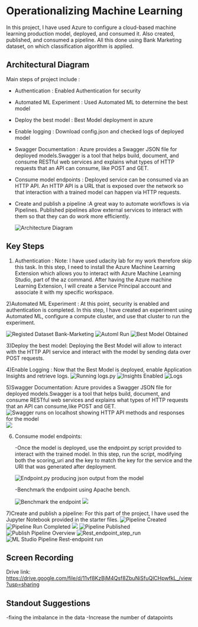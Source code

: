 
# Operationalizing Machine Learning

In this project, I have used Azure to configure a cloud-based machine learning production model, deployed, and consumed it. Also created, published, and consumed a pipeline. All this done using Bank Marketing dataset, on which classification algorithm is applied.

## Architectural Diagram

Main steps of project include :

 -  Authentication : Enabled Authentication for security

 -  Automated ML Experiment : Used Automated ML to determine the best model

 -  Deploy the best model : Best Model deployment in azure

 -  Enable logging : Download config.json and checked logs of deployed model 

 -  Swagger Documentation : Azure provides a Swagger JSON file for deployed models.Swagger is a tool that helps build, document, 
                            and consume RESTful web services and explains what types of HTTP requests that an API can consume,
                            like POST and GET.

 -  Consume model endpoints : Deployed service can be consumed via an HTTP API. An HTTP API is a URL that is exposed over the
                              network so that interaction with a trained model can happen via HTTP requests.

 -  Create and publish a pipeline :A great way to automate workflows is via Pipelines. Published pipelines allow external services
                                   to interact with them so that they can do work more efficiently.

    ![Architecture Diagram](.\screenshot\arch.png)                                   
 

## Key Steps

1) Authentication :
 Note: I have used udacity lab for my work therefore skip this task.
 In this step, I need to install the Azure Machine Learning Extension which allows you to interact with Azure Machine Learning Studio, part of the az command. After having the Azure machine Learning Extension, I will create a Service Principal account and associate it with my specific workspace.

2)Automated ML Experiment :
  At this point, security is enabled and authentication is completed. In this step, I have created an experiment using Automated ML, configure a compute cluster, and use that cluster to run the experiment.

  ![Registed Dataset Bank-Marketing](.\screenshot\Registed_dataset.PNG)
  ![Automl Run](.\screenshot\automl_run_comp.PNG)
  ![Best Model Obtained](.\screenshot\best_model.PNG)

3)Deploy the best model: 
  Deploying the Best Model will allow to interact with the HTTP API service and interact with the model by sending data over POST requests.

4)Enable Logging :
  Now that the Best Model is deployed, enable Application Insights and retrieve logs.
  ![Running logs.py](.\screenshot\logs_runnning.PNG) 
  ![Insights Enabled](.\screenshot\insight_enabled.PNG)
  ![Logs](.\screenshot\logs.PNG)

5)Swagger Documentation:
  Azure provides a Swagger JSON file for deployed models.Swagger is a tool that helps build, document, and consume RESTful web services and explains what types of HTTP requests that an API can consume,like POST and GET.
  ![Swagger runs on localhost showing HTTP API methods and responses for the model](.\screenshot\swagger_local1.PNG)
  ![](.\screenshot\swagger_local2.PNG)

6) Consume model endpoints:
   
   -Once the model is deployed, use the endpoint.py script provided to interact with the trained model. In this step, run the script, modifying both the scoring_uri and the key to match the key for the service and the URI that was generated after deployment.

   ![Endpoint.py producing json output from the model](.\screenshot\endpoint.PNG)

   -Benchmark the endpoint using Apache bench.

   ![Benchmark the endpoint](.\screenshot\benchmark1.PNG)
   ![](.\screenshot\benchmark.PNG)

7)Create and publish a pipeline:
    For this part of the project, I have used the Jupyter Notebook provided in the starter files.
    ![Pipeline Created](.\screenshot\pipeline_created.PNG)
    ![Pipeline Run Completed](.\screenshot\runwidgets_pipeline.PNG)
    ![](.\screenshot\pipeline_complete.PNG)
    ![Pipeline Published](.\screenshot\publish_pipeline.PNG)
    ![Publish Pipeline Overview](.\screenshot\pipeline_endpoint.PNG)
    ![Rest_endpoint_step_run](.\screenshot\rest_endpoint_run.PNG)
    ![ML Studio Pipeline Rest-endpoint run](.\screenshot\pipeline_rest_enpoint_run.PNG)


## Screen Recording
   Drive link: https://drive.google.com/file/d/11vf8KzBjM4Qsf8ZbuNiSfuQlCHpwfkL_/view?usp=sharing


## Standout Suggestions
 -fixing the imbalance in the data
 -Increase the number of datapoints
